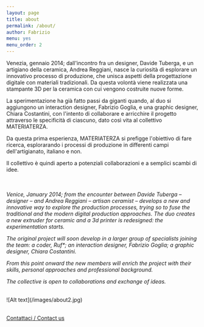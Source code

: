 ```yaml
---
layout: page
title: about
permalink: /about/
author: Fabrizio
menu: yes
menu_order: 2
---
```



Venezia, gennaio 2014; dall'incontro fra un designer, Davide Tuberga, e un artigiano della ceramica, Andrea Reggiani, nasce la curiosità di esplorare un innovativo processo di produzione, che unisca aspetti della progettazione digitale con materiali tradizionali. Da questa volontà viene realizzata una stampante 3D per la ceramica con cui vengono costruite nuove forme.

La sperimentazione ha già fatto passi da giganti quando, al duo si aggiungono un interaction designer, Fabrizio Goglia, e una graphic designer, Chiara Costantini, con l'intento di collaborare e arricchire il progetto attraverso le specificità di ciascuno, dato così vita al collettivo MATERIATERZA.

Da questa prima esperienza, MATERIATERZA si prefigge l'obiettivo di fare ricerca, esplorarando i processi di produzione in differenti campi dell'artigianato, italiano e non.

Il collettivo è quindi aperto a potenziali collaborazioni e a semplici scambi di idee.

<br>
<br>
<i>Venice, January 2014; from the encounter between Davide Tuberga – designer – and Andrea Reggiani – artisan ceramist – develops a new and innovative way to explore the production processes, trying so to fuse the traditional and the modern digital production approaches.
The duo creates a new extruder for ceramic and a  3d printer is redesigned: the experimentation starts.</i>

<i>The original project will soon develop in a larger group of specialists joining the team: a coder, Ruf*; an interaction designer, Fabrizio Goglia; a graphic designer, Chiara Costantini.</i>

<i>From this point onward the new members will enrich the project with their skills, personal approaches and professional background. </i>


<i> The collective is open to collaborations and exchange of ideas. </i>


<br>
![Alt text](/images/about2.jpg)
<br>
<br>

<a href="mailto:materiaterza@gmail.com">Contattaci / Contact us</a>


<!--MATERIATERZA is a cluster of:  
proteins,  
lipids,  
carbohydrates,  
water,  
minerals and  
vitamins;  
distributed in three casings, in different amounts.

One of which is modified with:  
mercury,  
silver,  
tin,  
copper and  
other minerals in trace.
-->
